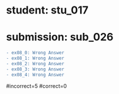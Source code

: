 # student: stu_017
# submission: sub_026

```diff
- ex08_0: Wrong Answer
- ex08_1: Wrong Answer
- ex08_2: Wrong Answer
- ex08_3: Wrong Answer
- ex08_4: Wrong Answer
```
#incorrect=5
#correct=0
